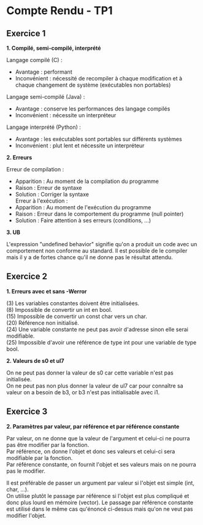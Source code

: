 # Compte Rendu - TP1

## Exercice 1

**1. Compilé, semi-compilé, interprété**  

Langage compilé (C) :  
* Avantage : performant  
* Inconvénient : nécessité de recompiler à chaque modification et à chaque changement de système (exécutables non portables)  

Langage semi-compilé (Java) :  
* Avantage : conserve les performances des langage compilés  
* Inconvénient : nécessite un interpréteur 

Langage interprété (Python) :  
* Avantage : les exécutables sont portables sur différents systèmes 
* Inconvénient : plut lent et nécessite un interpréteur

**2. Erreurs**  

Erreur de compilation :  
* Apparition : Au moment de la compilation du programme
* Raison : Erreur de syntaxe
* Solution : Corriger la syntaxe  
Erreur à l'exécution :  
* Apparition : Au moment de l'exécution du programme
* Raison : Erreur dans le comportement du programme (null pointer)
* Solution : Faire attention à ses erreurs (conditions, ...)

**3. UB**  

L'expression "undefined behavior" signifie qu'on a produit un code avec un comportement non conforme au standard. Il est possible de le compiler mais il y a de fortes chance qu'il ne donne pas le résultat attendu.

## Exercice 2

**1. Erreurs avec et sans -Werror**  

(3) Les variables constantes doivent être initialisées.  
(8) Impossible de convertir un int en bool.  
(15) Impossible de convertir un const char vers un char.  
(20) Référence non initialisé.  
(24) Une variable constante ne peut pas avoir d'adresse sinon elle serai modifiable.  
(25) Impossible d'avoir une référence de type int pour une variable de type bool.  

**2. Valeurs de s0 et ul7**  

On ne peut pas donner la valeur de s0 car cette variable n'est pas initialisée.  
On ne peut pas non plus donner la valeur de ul7 car pour connaître sa valeur on a besoin de 
b3, or b3 n'est pas initialisable avec i1.  


## Exercice 3

**2. Paramètres par valeur, par référence et par référence constante**

Par valeur, on ne donne que la valeur de l'argument et celui-ci ne pourra pas être modifier par la fonction.  
Par référence, on donne l'objet et donc ses valeurs et celui-ci sera modifiable par la fonction.  
Par référence constante, on fournit l'objet et ses valeurs mais on ne pourra pas le modifier.  

Il est préférable de passer un argument par valeur si l'objet est simple (int, char, ...).  
On utilise plutôt le passage par référence si l'objet est plus compliqué et donc plus lourd en mémoire (vector).
Le passage par référence constante est utilisé dans le même cas qu'énoncé ci-dessus mais qu'on ne veut pas modifier l'objet.  
